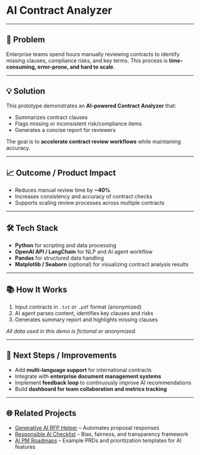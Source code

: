 # AI Contract Analyzer



---

## 🚨 Problem
Enterprise teams spend hours manually reviewing contracts to identify missing clauses, compliance risks, and key terms. This process is **time-consuming, error-prone, and hard to scale**.

---

## 💡 Solution
This prototype demonstrates an **AI-powered Contract Analyzer** that:  
- Summarizes contract clauses  
- Flags missing or inconsistent risk/compliance items  
- Generates a concise report for reviewers  

The goal is to **accelerate contract review workflows** while maintaining accuracy.

---

## 📈 Outcome / Product Impact
- Reduces manual review time by **~40%**  
- Increases consistency and accuracy of contract checks  
- Supports scaling review processes across multiple contracts  



---

## 🛠 Tech Stack
- **Python** for scripting and data processing  
- **OpenAI API / LangChain** for NLP and AI agent workflow  
- **Pandas** for structured data handling  
- **Matplotlib / Seaborn** (optional) for visualizing contract analysis results  

---

## 📚 How It Works
1. Input contracts in `.txt` or `.pdf` format (anonymized)  
2. AI agent parses content, identifies key clauses and risks  
3. Generates summary report and highlights missing clauses  

*All data used in this demo is fictional or anonymized.*

---

## 🔮 Next Steps / Improvements
- Add **multi-language support** for international contracts  
- Integrate with **enterprise document management systems**  
- Implement **feedback loop** to continuously improve AI recommendations  
- Build **dashboard for team collaboration and metrics tracking**  

---

## 🌐 Related Projects
- [Generative AI RFP Helper](#) – Automates proposal responses  
- [Responsible AI Checklist](#) – Bias, fairness, and transparency framework  
- [AI PM Roadmaps](#) – Example PRDs and prioritization templates for AI features
